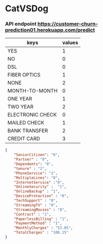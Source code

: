 # CatVSDog

### API endpoint https://customer-churn-prediction01.herokuapp.com/predict

|keys|values|
|----|------|
|YES  |1|
|NO | 0|
|DSL | 0|
|FIBER OPTICS | 1|
|NONE | 2|
|MONTH-TO-MONTH | 0|
|ONE YEAR | 1|
|TWO YEAR | 2|
|ELECTRONIC CHECK | 0|
|MAILED CHECK | 1|
|BANK TRANSFER | 2|
|CREDIT CARD | 3|

``` json
{   
    "SeniorCitizen": "0",
    "Partner" : "0",
    "Dependents": "0",
    "tenure" : "2",
    "PhoneService": "1",
    "MultipleLines": "0",
    "InternetService" :"0",
    "OnlineSecurity" :	"1",
    "OnlineBackup" : "1",
    "DeviceProtection" : "0",
    "TechSupport" : "0",
    "StreamingTV" : "0",
    "StreamingMovies" : "0",
    "Contract" : "1",
    "PaperlessBilling" : "1",
    "PaymentMethod" : "1",
    "MonthlyCharges" : "53.85",
    "TotalCharges" : "108.15"
}

```


